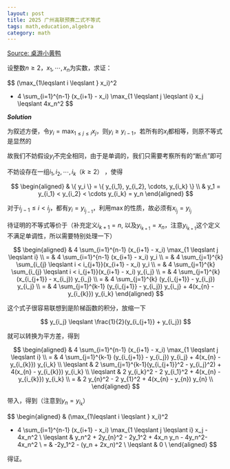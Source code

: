 ```yaml
---
layout: post
title: 2025 广州高联预赛二式不等式
tags: math,education,algebra
category: math
---
```


[Source: 桌游小黄鸭](https://www.bilibili.com/video/BV1rVjuzpETg/?spm_id_from=333.1007.tianma.1-3-3.click&vd_source=2c3b1cf87d67c244536d57d4d5b68285)

设整数$n \geqslant 2$，$x_1,\cdots, x_n$为实数，求证：

$$
(\max_{1\leqslant i \leqslant } x_i)^2
 + 4 \sum_{i=1}^{n-1} (x_{i+1} - x_i) \max_{1 \leqslant j \leqslant i} x_j \leqslant 4x_n^2
$$

***Solution***

为叙述方便，令$y_i = \max_{1 \leqslant j \leqslant i} x_j$，则$y_i \geqslant y_{i-1}$，若所有的$x_i$都相等，则原不等式是显然的

故我们不妨假设$y_i$不完全相同，由于是单调的，我们只需要考察所有的“断点”即可

不妨设存在一组$i_1, i_2, \cdots, i_k$（$k \geqslant 2$） ，使得

$$
\begin{aligned}
    & \{ y_i \} = \{ y_{i_1}, y_{i_2}, \cdots, y_{i_k} \} \\
    & y_1 = y_{i_1} < y_{i_2} < \cdots y_{i_k} = y_n
\end{aligned}
$$

对于$i_{j-1} \leqslant i < i_j$，都有$y_{i} = y_{i_{j-1}}$，利用$\max$的性质，故必须有$x_{i_j} = y_{i_j}$

待证明的不等式等价于（补充定义$i_{k+1} = n$, 以及$y_{i_{k+1}} = x_n$，注意$y_{i_{k+1}}$这个定义不满足单调性，所以需要特别处理一下）


$$
\begin{aligned}
    & 4 \sum_{i=1}^{n-1} (x_{i+1} - x_i) \max_{1 \leqslant j \leqslant i}  \\
= & 4 \sum_{i=1}^{n-1} (x_{i+1} - x_i) y_i \\
= & 4 \sum_{j=1}^{k} \sum_{i_{j} \leqslant i < i_{j+1}}(x_{i+1} - x_i) y_i \\
= & 4 \sum_{j=1}^{k} \sum_{i_{j} \leqslant i < i_{j+1}}(x_{i+1} - x_i) y_{i_j} \\
= & 4 \sum_{j=1}^{k} (x_{i_{j+1}} - x_{i_j}) y_{i_j} \\
= & 4 \sum_{j=1}^{k} (y_{i_{j+1}} - y_{i_j}) y_{i_j} \\
= & 4 \sum_{j=1}^{k-1} (y_{i_{j+1}} - y_{i_j}) y_{i_j} 
    + 4(x_{n} - y_{i_{k}}) y_{i_k}
\end{aligned}
$$

这个式子很容易联想到是阶梯函数的积分，放缩一下

$$
    y_{i_j} \leqslant \frac{1}{2}(y_{i_{j+1}} + y_{i_j})
$$

就可以转换为平方差，得到

$$
\begin{aligned}
    & 4 \sum_{i=1}^{n-1} (x_{i+1} - x_i) \max_{1 \leqslant j \leqslant i}  \\
= & 4 \sum_{j=1}^{k-1} (y_{i_{j+1}} - y_{i_j}) y_{i_j} 
    + 4(x_{n} - y_{i_{k}}) y_{i_k} \\
\leqslant & 2 \sum_{j=1}^{k-1}(y_{i_{j+1}}^2 - y_{i_j}^2)
    + 4(x_{n} - y_{i_{k}}) y_{i_k} \\
\leqslant & 2 y_{i_k}^2 - 2 y_{i_1}^2
    + 4(x_{n} - y_{i_{k}}) y_{i_k} \\
= & 2 y_{n}^2 - 2 y_{1}^2
    + 4(x_{n} - y_{n}) y_{n} \\
\end{aligned}
$$

带入，得到（注意到$y_n = y_{i_k}$）


$$
\begin{aligned}
& (\max_{1\leqslant i \leqslant } x_i)^2
 + 4 \sum_{i=1}^{n-1} (x_{i+1} - x_i) \max_{1 \leqslant j \leqslant i} x_j  - 4x_n^2 \\
\leqslant &
    y_n^2 + 2y_{n}^2 - 2y_1^2 + 4x_n y_n - 4y_n^2- 4x_n^2 \\
= & -2y_1^2 - (y_n + 2x_n)^2 \\
\leqslant & 0 \\
\end{aligned}
$$

得证。